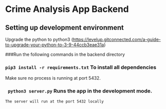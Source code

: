 # Crime Analysis App Backend

## Setting up development environment

Upgrade the python to python3 (https://levelup.gitconnected.com/a-guide-to-upgrade-your-python-to-3-9-44ccb3eae31a)

###Run the following commands in the backend directory

### `pip3 install -r requirements.txt` To install all dependencies

Make sure no process is running at port 5432.

### ` python3 server.py` Runs the app in the development mode.

`The server will run at the port 5432 locally`
